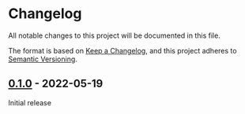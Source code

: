 # Changelog

All notable changes to this project will be documented in this file.

The format is based on [Keep a Changelog](https://keepachangelog.com/en/1.0.0/),
and this project adheres to [Semantic Versioning](https://semver.org/spec/v2.0.0.html).

## [0.1.0] - 2022-05-19

Initial release

[0.1.0]: https://github.com/BodenmillerGroup/spellmatch/releases/tag/v0.1.0
